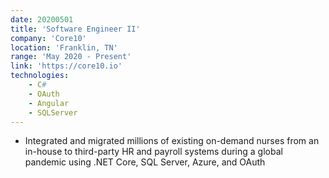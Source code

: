 ```yaml
---
date: 20200501
title: 'Software Engineer II'
company: 'Core10'
location: 'Franklin, TN'
range: 'May 2020 - Present'
link: 'https://core10.io'
technologies:
    - C# 
    - OAuth
    - Angular
    - SQLServer
---
```

- Integrated and migrated millions of existing on-demand nurses from an in-house to third-party HR and payroll systems during a global pandemic using .NET Core, SQL Server, Azure, and OAuth
